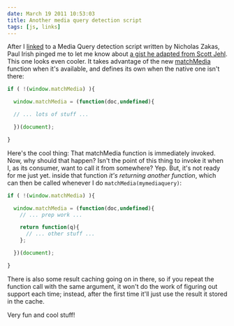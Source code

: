 ```yaml
---
date: March 19 2011 10:53:03
title: Another media query detection script
tags: [js, links]
---
```


After I [linked][1] to a Media Query detection script written by Nicholas Zakas, Paul Irish pinged me to let me know about [a gist he adapted from Scott Jehl][2]. This one looks even cooler. It takes advantage of the new [matchMedia][3] function when it's available, and defines its own when the native one isn't there:

```js
if ( !(window.matchMedia) ){

  window.matchMedia = (function(doc,undefined){

  // ... lots of stuff ...

  })(document);

}
```

Here's the cool thing: That matchMedia function is immediately invoked. Now, why should that happen? Isn't the point of this thing to invoke it when I, as its consumer, want to call it from somewhere? Yep. But, it's not ready for me just yet. inside that function *it's returning another function*, which can then be called whenever I do `matchMedia(mymediaquery)`:

```js
if ( !(window.matchMedia) ){

  window.matchMedia = (function(doc,undefined){
    // ... prep work ...

    return function(q){
      // ... other stuff ...
    };

  })(document);

}
```

There is also some result caching going on in there, so if you repeat the function call with the same argument, it won't do the work of figuring out support each time; instead, after the first time it'll just use the result it stored in the cache.

Very fun and cool stuff!

[1]: http://blog.karlswedberg.com/2011-03-16-Media-query-detection.markdown
[2]: https://gist.github.com/786768
[3]: http://dev.w3.org/csswg/cssom-view/#dom-window-matchmedia
